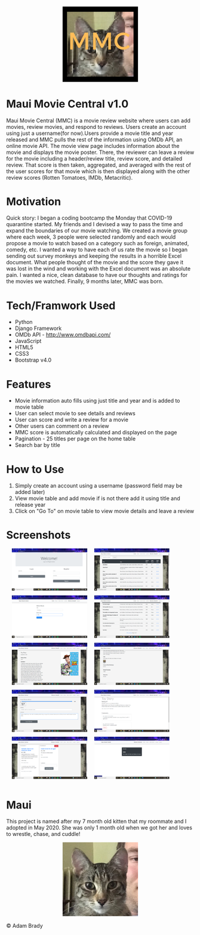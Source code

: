 <p align="center">
  <img src="MauiMoviesApp/static/img/mmcLogo.png" style="width: 40%" />
</p>

# Maui Movie Central v1.0

 Maui Movie Central (MMC) is a movie review website where users can add movies, review movies, and respond to reviews. Users create an account using just a username(for now).Users provide a movie title and year released and MMC pulls the rest of the information using OMDb API, an online movie API. The movie view page includes information about the movie and displays the movie poster. There, the reviewer can leave a review for the movie including a header/review title, review score, and detailed review. That score is then taken, aggregated, and averaged with the rest of the user scores for that movie which is then displayed along with the other review scores (Rotten Tomatoes, IMDb, Metacritic).

# Motivation

 Quick story: I began a coding bootcamp the Monday that COVID-19 quarantine started. My friends and I devised a way to pass the time and expand the boundaries of our movie watching. We created a movie group where each week, 3 people were selected randomly and each would propose a movie to watch based on a category such as foreign, animated, comedy, etc. I wanted a way to have each of us rate the movie so I began sending out survey monkeys and keeping the results in a horrible Excel document. What people thought of the movie and the score they gave it was lost in the wind and working with the Excel document was an absolute pain. I wanted a nice, clean database to have our thoughts and ratings for the movies we watched. Finally, 9 months later, MMC was born.

 # Tech/Framwork Used
* Python
* Django Framework
* OMDb API - http://www.omdbapi.com/
* JavaScript
* HTML5
* CSS3
* Bootstrap v4.0

# Features

* Movie information auto fills using just title and year and is added to movie table
* User can select movie to see details and reviews
* User can score and write a review for a movie
* Other users can comment on a review
* MMC score is automatically calculated and displayed on the page
* Pagination - 25 titles per page on the home table
* Search bar by title


# How to Use

1. Simply create an account using a username (password field may be added later)
2. View movie table and add movie if is not there add it using title and release year
3. Click on "Go To" on movie table to view movie details and leave a review

# Screenshots 

<img src="MauiMoviesApp/static/img/reg.png" style="width: 40%; display: inline-block; margin-left: 3%; margin-bottom: 2%;">
<img alt="Movie Table" src="MauiMoviesApp/static/img/movie_table.png" style="width: 40%; display: inline-block; margin-left: 3%; margin-bottom: 2%;">
<img alt="Add Movie Page" src="MauiMoviesApp/static/img/add_movie.png" style="width: 40%; display: inline-block; margin-left: 3%; margin-bottom: 2%;">
<img alt="Movie in Table" src="MauiMoviesApp/static/img/toy_story_table.png" style="width: 40%; display: inline-block; margin-left: 3%; margin-bottom: 2%;">
<img alt="Toy Story Page" src="MauiMoviesApp/static/img/toy_story_page.png" style="width: 40%; display: inline-block; margin-left: 3%; margin-bottom: 2%;">
<img alt="More Movie Info" src="MauiMoviesApp/static/img/more_movie_info.png" style="width: 40%; display: inline-block; margin-left: 3%; margin-bottom: 2%;">
<img alt="Review on Movie Page" src="MauiMoviesApp/static/img/toy_story_review.png" style="width: 40%; display: inline-block; margin-left: 3%; margin-bottom: 2%;">
<img alt="Review Page" src="MauiMoviesApp/static/img/review_page.png" style="width: 40%; display: inline-block; margin-left: 3%; margin-bottom: 2%;">
<img alt="Movie Reviews on Movie Info Page" src="MauiMoviesApp/static/img/movie_review_info.png" style="width: 40%; display: inline-block; margin-left: 3%; margin-bottom: 2%;">
<img alt="Search Results" src="MauiMoviesApp/static/img/search_results.png" style="width: 40%; display: inline-block; margin-left: 3%; margin-bottom: 2%;">





# Maui

This project is named after my 7 month old kitten that my roommate and I adopted in May 2020. She was only 1 month old when we got her and loves to wrestle, chase, and cuddle!
<p align="center">
  <img src="MauiMoviesApp/static/img/maui.jpg" style="width: 40%" />
</p>


&#169; Adam Brady
